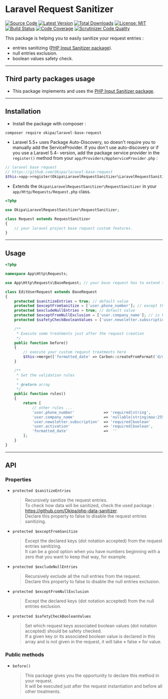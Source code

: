 # Laravel Request Sanitizer

[![Source Code](https://img.shields.io/badge/source-okipa/php--data--sanitizer-blue.svg)](https://github.com/Okipa/laravel-request-sanitizer)
[![Latest Version](https://img.shields.io/github/release/okipa/laravel-request-sanitizer.svg?style=flat-square)](https://github.com/Okipa/laravel-request-sanitizer/releases)
[![Total Downloads](https://img.shields.io/packagist/dt/okipa/laravel-request-sanitizer.svg?style=flat-square)](https://packagist.org/packages/okipa/laravel-request-sanitizer)
[![License: MIT](https://img.shields.io/badge/License-MIT-blue.svg)](https://opensource.org/licenses/MIT)
[![Build Status](https://scrutinizer-ci.com/g/Okipa/laravel-request-sanitizer/badges/build.png?b=master)](https://scrutinizer-ci.com/g/Okipa/laravel-request-sanitizer/build-status/master)
[![Code Coverage](https://scrutinizer-ci.com/g/Okipa/laravel-request-sanitizer/badges/coverage.png?b=master)](https://scrutinizer-ci.com/g/Okipa/laravel-request-sanitizer/?branch=master)
[![Scrutinizer Code Quality](https://scrutinizer-ci.com/g/Okipa/laravel-request-sanitizer/badges/quality-score.png?b=master)](https://scrutinizer-ci.com/g/Okipa/laravel-request-sanitizer/?branch=master)

This package is helping you to easily sanitize your request entries :
- entries sanitizing ([PHP Input Sanitizer package](https://github.com/ACID-Solutions/input-sanitizer)).
- null entries exclusion.
- boolean values safety check.

------------------------------------------------------------------------------------------------------------------------

## Third party packages usage
- This package implements and uses the [PHP Input Sanitizer package](https://github.com/ACID-Solutions/input-sanitizer).

------------------------------------------------------------------------------------------------------------------------

## Installation

- Install the package with composer :
```bash
composer require okipa/laravel-base-request
```

- Laravel 5.5+ uses Package Auto-Discovery, so doesn't require you to manually add the ServiceProvider.
If you don't use auto-discovery or if you use a Laravel 5.4- version, add the package service provider in the `register()` method from your `app/Providers/AppServiceProvider.php` :
```php
// laravel base request
// https://github.com/Okipa/laravel-base-request
$this->app->register(Okipa\LaravelRequestSanitizer\LaravelRequestSanitizerServiceProvider::class);
```

- Extends the `Okipa\LaravelRequestSanitizer\RequestSanitizer` in your `app/Http/Requests/Request.php` class.

```php
<?php

use Okipa\LaravelRequestSanitizer\RequestSanitizer;

class Request extends RequestSanitizer
{
    // your laravel project base request custom features.
}
```

------------------------------------------------------------------------------------------------------------------------

## Usage

```php
<?php

namespace App\Http\Requests;

use App\Http\Requests\BaseRequest; // your base request has to extend the RequestSanitizer

class EditUserRequest extends BaseRequest
{
    protected $sanitizeEntries = true; // default value
    protected $exceptFromSanitize = ['user.phone_number']; // except the phone number from the sanitizing treatment in order to keep the phone number first zero (example : 0240506070)
    protected $excludeNullEntries = true; // default value
    protected $exceptFromNullExclusion = ['user.company_name']; // is kept in the request keys even if its value is null
    protected $safetyCheckBooleanValues = ['user.newsletter.subscription','user.activation']; // will make sure that the declared keys will be returned as boolean values in the request (will take « false » as value if not given)

    /**
     * Execute some treatments just after the request creation
     */
    public function before()
    {
        // execute your custom request treatments here
        $this->merge(['formatted_date' => Carbon::createFromFormat('d/m/Y H:i:s', $this->input('user.created_at')->toDateTimeString()]);
    }

    /**
     * Set the validation rules
     *
     * @return array
     */
    public function rules()
    {
        return [
            // other rules ...
            'user.phone_number'             => 'required|string',
            'user.company_name'             => 'nullable|string|max:255',
            'user.newsletter.subscription'  => 'required|boolean'
            'user.activation'               => 'required|boolean',
            'formatted_date'                =>  ''
        ];
    }
}
```

------------------------------------------------------------------------------------------------------------------------

## API

### Properties

- `protected $sanitizeEntries`
    > Recursively sanitize the request entries.  
    > To check how data will be sanitized, check the used package : https://github.com/Okipa/php-data-sanitizer.  
    > Declare this property to false to disable the request entries sanitizing.
- `protected $exceptFromSanitize`
    > Except the declared keys (dot notation accepted) from the request entries sanitizing.  
    > It can be a good option when you have numbers beginning with a zero that you want to keep that way, for example.
- `protected $excludeNullEntries`
    > Recursively exclude all the null entries from the request.  
    > Declare this property to false to disable the null entries exclusion.
- `protected $exceptFromNullExclusion`
    > Except the declared keys (dot notation accepted) from the null entries exclusion.
- `protected $safetyCheckBooleanValues`
    > Set which request keys associated boolean values (dot notation accepted) should be safety checked.  
    > If a given key or its associated boolean value is declared in this array and is not given in the request, it will take « false » for value.

### Public methods

- `before()`
    > This package gives you the opportunity to declare this method in your request.  
    > It will be executed just after the request instantiation and before all other treatments.
